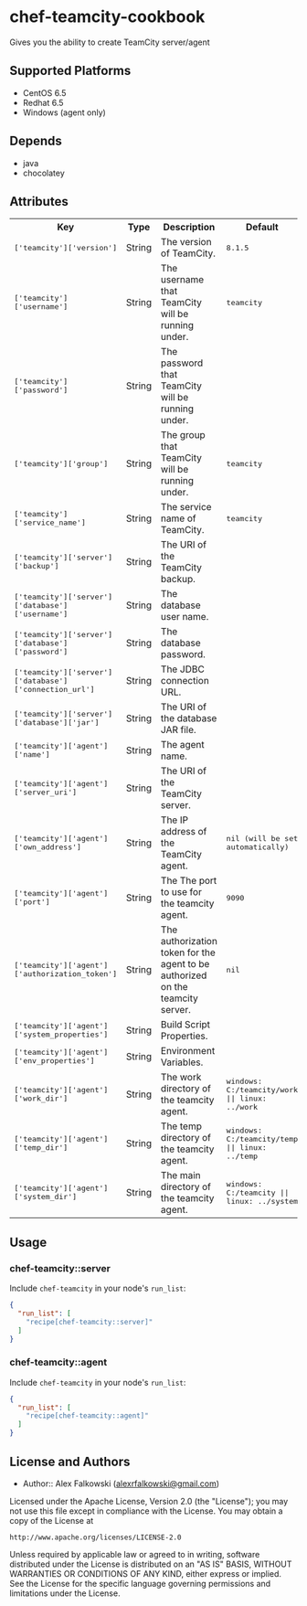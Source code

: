 # chef-teamcity-cookbook

Gives you the ability to create TeamCity server/agent

## Supported Platforms

* CentOS 6.5
* Redhat 6.5
* Windows (agent only)

## Depends

* java
* chocolatey

## Attributes

<table>
  <tr>
    <th>Key</th>
    <th>Type</th>
    <th>Description</th>
    <th>Default</th>
  </tr>
  <tr>
    <td><tt>['teamcity']['version']</tt></td>
    <td>String</td>
    <td>The version of TeamCity.</td>
    <td><tt>8.1.5</tt></td>
  </tr> 
   <tr>
    <td><tt>['teamcity']['username']</tt></td>
    <td>String</td>
    <td>The username that TeamCity will be running under.</td>
    <td><tt>teamcity</tt></td>
    </tr> 
  <tr>
    <td><tt>['teamcity']['password']</tt></td>
    <td>String</td>
    <td>The password that TeamCity will be running under.</td>
    <td></td>
  </tr> 
  <tr>
    <td><tt>['teamcity']['group']</tt></td>
    <td>String</td>
    <td>The group that TeamCity will be running under.</td>
    <td><tt>teamcity</tt></td>
  </tr>
  <tr>
    <td><tt>['teamcity']['service_name']</tt></td>
    <td>String</td>
    <td>The service name of TeamCity.</td>
    <td><tt>teamcity</tt></td>
  </tr>
  <tr>
    <td><tt>['teamcity']['server']['backup']</tt></td>
    <td>String</td>
    <td>The URI of the TeamCity backup.</td>
    <td><tt></tt></td>
  </tr>
  <tr>
    <td><tt>['teamcity']['server']['database']['username']</tt></td>
    <td>String</td>
    <td>The database user name.</td>
    <td><tt></tt></td>
  </tr>
  <tr>
    <td><tt>['teamcity']['server']['database']['password']</tt></td>
    <td>String</td>
    <td>The database password.</td>
    <td><tt></tt></td>
  </tr>
  <tr>
    <td><tt>['teamcity']['server']['database']['connection_url']</tt></td>
    <td>String</td>
    <td>The JDBC connection URL.</td>
    <td><tt></tt></td>
  </tr>
  <tr>
    <td><tt>['teamcity']['server']['database']['jar']</tt></td>
    <td>String</td>
    <td>The URI of the database JAR file.</td>
    <td><tt></tt></td>
  </tr>
  <tr>
    <td><tt>['teamcity']['agent']['name']</tt></td>
    <td>String</td>
    <td>The agent name.</td>
    <td><tt></tt></td>
  </tr>
    <tr>
    <td><tt>['teamcity']['agent']['server_uri']</tt></td>
    <td>String</td>
    <td>The URI of the TeamCity server.</td>
    <td><tt></tt></td>
  </tr>
  <tr>
    <td><tt>['teamcity']['agent']['own_address']</tt></td>
    <td>String</td>
    <td>The IP address of the TeamCity agent.</td>
    <td><tt>nil (will be set automatically)</tt></td>
  </tr>
  <tr>
    <td><tt>['teamcity']['agent']['port']</tt></td>
    <td>String</td>
    <td>The The port to use for the teamcity agent.</td>
    <td><tt>9090</tt></td>
  </tr>
  <tr>
    <td><tt>['teamcity']['agent']['authorization_token']</tt></td>
    <td>String</td>
    <td>The authorization token for the agent to be authorized on the teamcity server.</td>
    <td><tt>nil</tt></td>
  </tr>
  <tr>
    <td><tt>['teamcity']['agent']['system_properties']</tt></td>
    <td>String</td>
    <td>Build Script Properties.</td>
    <td><tt></tt></td>
  </tr>
  <tr>
    <td><tt>['teamcity']['agent']['env_properties']</tt></td>
    <td>String</td>
    <td>Environment Variables.</td>
    <td><tt></tt></td>
  </tr>
  <tr>
    <td><tt>['teamcity']['agent']['work_dir']</tt></td>
    <td>String</td>
    <td>The work directory of the teamcity agent.</td>
    <td><tt>windows: C:/teamcity/work || linux: ../work</tt></td>
  </tr>
  <tr>
    <td><tt>['teamcity']['agent']['temp_dir']</tt></td>
    <td>String</td>
    <td>The temp directory of the teamcity agent.</td>
    <td><tt>windows: C:/teamcity/temp || linux: ../temp</tt></td>
  </tr>
  <tr>
    <td><tt>['teamcity']['agent']['system_dir']</tt></td>
    <td>String</td>
    <td>The main directory of the teamcity agent.</td>
    <td><tt>windows: C:/teamcity || linux: ../system</tt></td>
  </tr>
</table>

## Usage

### chef-teamcity::server

Include `chef-teamcity` in your node's `run_list`:

```json
{
  "run_list": [
    "recipe[chef-teamcity::server]"
  ]
}
```

### chef-teamcity::agent

Include `chef-teamcity` in your node's `run_list`:

```json
{
  "run_list": [
    "recipe[chef-teamcity::agent]"
  ]
}
```

## License and Authors

- Author:: Alex Falkowski (<alexrfalkowski@gmail.com>)

Licensed under the Apache License, Version 2.0 (the "License");
you may not use this file except in compliance with the License.
You may obtain a copy of the License at

    http://www.apache.org/licenses/LICENSE-2.0

Unless required by applicable law or agreed to in writing, software
distributed under the License is distributed on an "AS IS" BASIS,
WITHOUT WARRANTIES OR CONDITIONS OF ANY KIND, either express or implied.
See the License for the specific language governing permissions and
limitations under the License.
